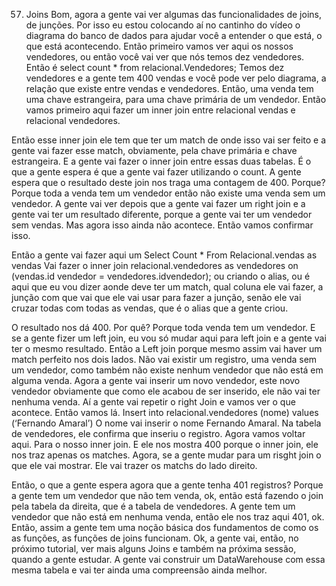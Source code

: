 
57. Joins
Bom, agora a gente vai ver algumas das funcionalidades de joins, de junções.
Por isso eu estou colocando aí no cantinho do vídeo o diagrama do banco de dados para ajudar você a entender o que está, o que está acontecendo.
Então primeiro vamos ver aqui os nossos vendedores, ou então você vai ver que nós temos dez vendedores.
Então é select count * from relacional.Vendedores;
Temos dez vendedores e a gente tem  400 vendas e você pode ver pelo diagrama, a relação que existe entre vendas e vendedores. Então, uma venda tem uma chave estrangeira, para uma chave primária de um vendedor.
Então vamos primeiro aqui fazer um inner join entre relacional vendas e relacional vendedores.

Então esse inner join ele tem que ter um match de onde isso vai ser feito e a gente vai fazer esse match, obviamente, pela chave primária e chave estrangeira.
E a gente vai fazer o inner join  entre essas duas tabelas. É o que a gente espera é que a gente vai fazer utilizando o count. A gente espera que o resultado deste join nos traga uma contagem de 400. Porque? Porque toda a venda tem um vendedor então não existe uma venda sem um vendedor. A gente vai ver depois que a gente vai fazer um right join e a gente vai ter um resultado diferente, porque a gente vai ter um vendedor sem vendas. Mas agora isso ainda não acontece. Então vamos confirmar isso.

Então a gente vai fazer aqui um Select Count * From Relacional.vendas as vendas
Vai fazer o inner join relacional.vendedores  as vendedores on (vendas.id vendedor = vendedores.idvendedor);
ou criando o alias, ou é aqui que eu vou dizer aonde deve ter um match, qual coluna ele vai fazer, a junção com que vai que ele vai usar para fazer a junção, senão ele vai cruzar todas com todas as vendas, que é o alias que a gente criou.

O resultado nos dá 400.
Por quê? Porque toda venda tem um vendedor. E se a gente fizer um left join, eu vou só mudar aqui para left join e a gente vai ter o mesmo resultado.
Então a Left join porque mesmo assim vai haver um match perfeito nos dois lados. Não vai existir um registro, uma venda sem um vendedor, como também não existe nenhum vendedor que não está em alguma venda.
Agora a gente vai inserir  um novo vendedor, este novo vendedor obviamente que como ele acabou de ser inserido, ele não vai ter nenhuma venda. Aí a gente vai repetir o right Join e vamos ver o que acontece. Então vamos lá.
Insert into relacional.vendedores (nome) values (‘Fernando Amaral’)
O nome vai inserir o nome Fernando Amaral. Na tabela de vendedores, ele confirma que inseriu o registro.
Agora vamos voltar aqui. Para o nosso inner join. E ele nos mostra 400 porque o inner join, ele nos traz apenas os matches. Agora, se a gente mudar para um risght join o que ele vai mostrar. Ele vai trazer os matchs do lado direito.

Então, o que a gente espera agora que a gente tenha 401 registros? Porque a gente tem um vendedor que não tem venda, ok, então está fazendo o join pela tabela da direita, que é a tabela de vendedores. A gente tem um vendedor que não está em nenhuma venda, então ele nos traz aqui 401, ok.
Então, assim a gente tem uma noção básica dos fundamentos de como os as funções, as funções de joins funcionam.
Ok, a gente vai, então, no próximo tutorial, ver mais alguns Joins e também na próxima sessão, quando a gente estudar. A gente vai construir um DataWarehouse com essa mesma tabela e  vai ter ainda uma compreensão ainda melhor.